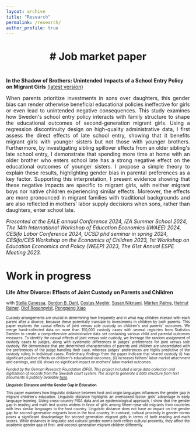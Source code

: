 ```yaml
---
layout: archive
title: "Research"
permalink: /research/
author_profile: true
---
```


<div style="text-align: center;">
 <h1># Job market paper <h1>
</div>
   
**In the Shadow of Brothers: Unintended Impacts of a School Entry Policy on Migrant Girls** [(latest version)](https://drive.google.com/file/d/1VlyNQKRnW4lR3zznOtuTZhGrMk6AjBb1/view?usp=drive_link)

<div style="text-align: justify; text-justify: inter-word;">
When parents prioritize investments in sons over daughters, this gender bias can render otherwise beneficial educational policies ineffective for girls or even lead to unintended negative consequences. This study examines how Sweden's school entry policy interacts with family structure to shape the educational outcomes of second-generation migrant girls. Using a regression discontinuity design on high-quality administrative data, I first assess the direct effects of late school entry, showing that it benefits migrant girls with younger sisters but not those with younger brothers. Furthermore, by investigating sibling spillover effects from an older sibling's late school entry, I demonstrate that spending more time at home with an older brother who enters school late has a strong negative effect on the educational outcomes of younger sisters. I propose a simple theory to explain these results, highlighting gender bias in parental preferences as a key factor. Supporting this interpretation, I present evidence showing that these negative impacts are specific to migrant girls, with neither migrant boys nor native children experiencing similar effects. Moreover, the effects are more pronounced in migrant families with traditional backgrounds and are also reflected in mothers' labor supply decisions when sons, rather than daughters, enter school late.
</div>


*Presented at the EALE annual Conference 2024, IZA Summer School 2024, The 14th International Workshop of Education Economics (IWAEE) 2024, CESifo Labor Conference 2024, UCSD phd seminar in spring 2024, CESifo/CES Workshop on the Economics of Children 2023, 1st Workshop on Education Economics and Policy (WEEP) 2023, The 61st Annual ESPE Meeting 2023.*  



# Work in progress

**Life After Divorce: Effects of Joint Custody on Parents and Children**

<small> with [Stella Canessa]([https://www.ifo.de/en/canessa-s](https://sites.google.com/view/stellacanessa/home)), [Gordon B. Dahl](https://econweb.ucsd.edu/~gdahl/), [Costas Meghir](https://sites.google.com/yale.edu/costasmeghir/home), [Susan Niknami](https://sites.google.com/view/niknamisusan), [Mårten Palme](https://www.su.se/english/profiles/palme-1.181789), [Helmut Rainer](https://sites.google.com/ifo.de/hrainer/home), [Olof Rosenqvist](https://www.ifau.se/en/About-IFAU/Personnel/Researchers-Research-Officers/Olof-Rosenqvist/), [Pengpeng Xiao](https://www.pengpengxiao.com/) <small>

<div style="text-align: justify; text-justify: inter-word;">
Custody arrangements are crucial in determining how frequently and in what way children interact with each parent after a divorce, because these potentially translate to investments in children by both parents. This paper explores the causal effects of joint versus sole custody on children's and parents' outcomes. We merge hand-collected data on more than 100,000 custody cases with several registries from Statistics Sweden to create a comprehensive administrative data set containing various child and parental outcomes measures. To identify the casual effects of joint versus sole custody, we leverage the random assignment of custody cases to judges, along with systematic differences in judges' preferences for joint versus sole custody. We demonstrate that pre-determined characteristics of parents and children are uncorrelated with the preferences of the judge handling their case, whereas judges' preferences are highly predictive of the custody ruling in individual cases. Preliminary findings from the paper indicate that shared custody (i) has significant positive effects on children's educational outcomes, (ii) increases fathers' labor market attachment and earnings, and (iii) shows no significant impact on mothers' labor market outcomes.
</div>
  
*Funded by the German Research Foundation (DFG). This project included a large data collection and digitization of records from the Swedish court system. The script to generate a data structure from text documents is publicly available [here](https://github.com/scanessa/custodyproject).*

 **Linguistic Distance and the Gender Gap in Education**

<div style="text-align: justify; text-justify: inter-word;">
This paper examines how linguistic distance between host and origin languages influences the gender gap in migrant children's education. Linguistic distance highlights an overlooked factor: girls’ advantage in early language learning. Using cross-country PISA data and an epidemiological approach, I show that the gender gap in reading and math test scores widens in favor of girls among fifteen-year-old migrants from countries with less similar languages to the host country. Linguistic distance does not have an impact on the gender gap for second-generation migrants born in the host country. In contrast, cultural proximity in gender norms poses a significant disadvantage for second-generation migrant girls in terms of both reading and math scores. While distances in linguistic and cultural gender norms both reflect cultural proximity, they affect the academic gender gap of first- and second-generation migrant children differently.
</div>
